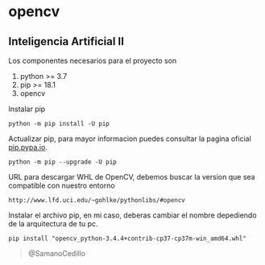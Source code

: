 # opencv 
## Inteligencia Artificial II

Los componentes necesarios para el proyecto son 

1. python >= 3.7
1. pip >= 18.1
1. opencv 


Instalar pip
```
python -m pip install -U pip
```

Actualizar pip, para mayor informacion puedes consultar la pagina oficial [pip.pypa.io](https://pip.pypa.io/en/stable/installing/).
```
python -m pip --upgrade -U pip
```


URL para descargar WHL de OpenCV, debemos buscar la version que sea compatible con nuestro entorno
```
http://www.lfd.uci.edu/~gohlke/pythonlibs/#opencv
```

Instalar el archivo pip, en mi caso, deberas cambiar el nombre depediendo de la arquitectura de tu pc.
```
pip install "opencv_python-3.4.4+contrib-cp37-cp37m-win_amd64.whl"
```


 > @SamanoCedillo 